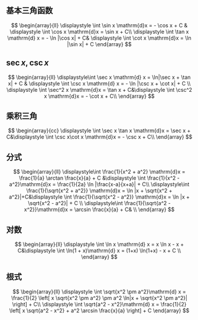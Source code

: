 
## 基本三角函数

$$
\begin{array}{ll}
\displaystyle \int \sin x \mathrm{d}x = - \cos x + C & \displaystyle \int \cos x \mathrm{d}x = \sin x + C\\
\displaystyle \int \tan x \mathrm{d} x = - \ln |\cos x| + C& \displaystyle \int \cot x \mathrm{d}x = \ln |\sin x| + C
\end{array}
$$

## $\sec x, \csc x$

$$
\begin{array}{ll}
 \displaystyle\int \sec x \mathrm{d} x = \ln|\sec x + \tan x| + C & \displaystyle \int \csc x \mathrm{d} x = - \ln |\csc x + \cot x| + C \\
\displaystyle \int \sec^2 x \mathrm{d}x = \tan x + C&\displaystyle \int \csc^2 x \mathrm{d}x = - \cot x + C\\
\end{array}
$$

## 乘积三角

$$
\begin{array}{cc}
\displaystyle \int \sec x \tan x \mathrm{d}x = \sec x + C&\displaystyle \int \csc x\cot x \mathrm{d}x = - \csc x + C\\
\end{array}
$$

## 分式

$$
\begin{array}{ll}
\displaystyle\int \frac{1}{x^2 + a^2} \mathrm{d}x = \frac{1}{a} \arctan \frac{x}{a} + C &\displaystyle \int \frac{1}{x^2 - a^2}\mathrm{d}x = \frac{1}{2a} \ln |\frac{x-a}{x+a}| + C\\
\displaystyle\int \frac{1}{\sqrt{x^2 + a^2}} \mathrm{d}x = \ln |x + \sqrt{x^2 + a^2}|+C&\displaystyle \int \frac{1}{\sqrt{x^2 - a^2}} \mathrm{d}x = \ln |x + \sqrt{x^2 - a^2}| + C \\
\displaystyle\int \frac{1}{\sqrt{a^2 - x^2}}\mathrm{d}x = \arcsin \frac{x}{a} + C& \\
\end{array}
$$

## 对数

$$
\begin{array}{ll}
\displaystyle \int \ln x \mathrm{d} x = x \ln x - x + C&\displaystyle \int \ln(1 + x)\mathrm{d} x = (1+x) \ln(1+x) - x + C \\
\end{array}
$$

## 根式

$$
\begin{array}{ll}
\displaystyle \int \sqrt{x^2 \pm a^2}\mathrm{d} x = \frac{1}{2} \left[ x \sqrt{x^2 \pm a^2} \pm a^2 \ln|x + \sqrt{x^2 \pm a^2}| \right] + C\\
\displaystyle \int \sqrt{a^2 - x^2}\mathrm{d} x = \frac{1}{2} \left[ x \sqrt{a^2 - x^2} + a^2 \arcsin \frac{x}{a}  \right] + C
\end{array}
$$





